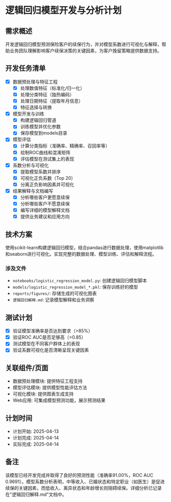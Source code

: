 # 逻辑回归模型开发与分析计划

## 需求概述

开发逻辑回归模型预测保险客户的续保行为，并对模型系数进行可视化与解释，帮助业务团队理解影响客户续保决策的关键因素，为客户挽留策略提供数据支持。

## 开发任务清单

- [x] 数据预处理与特征工程
  - [x] 处理数值特征（标准化/归一化）
  - [x] 处理分类特征（独热编码）
  - [x] 处理日期特征（提取年月信息）
  - [x] 特征选择与转换
- [x] 模型开发与训练
  - [x] 构建逻辑回归管道
  - [x] 训练模型并优化参数
  - [x] 保存模型到models目录
- [x] 模型评估
  - [x] 计算分类指标（准确率、精确率、召回率等）
  - [x] 绘制ROC曲线和混淆矩阵
  - [x] 评估模型在测试集上的表现
- [x] 系数分析与可视化
  - [x] 提取模型系数并排序
  - [x] 可视化正负系数（Top 20）
  - [x] 分离正负影响因素并可视化
- [x] 结果解释与文档编写
  - [x] 分析哪些客户更愿意续保
  - [x] 分析哪些客户不愿意续保
  - [x] 编写详细的模型解释文档
  - [x] 提供业务建议和应用方向

## 技术方案

使用scikit-learn构建逻辑回归模型，结合pandas进行数据处理，使用matplotlib和seaborn进行可视化。实现完整的数据处理、模型训练、评估和解释流程。

### 涉及文件

- `notebooks/logistic_regression_model.py`: 创建逻辑回归模型脚本
- `models/logistic_regression_model_*.pkl`: 保存训练好的模型
- `reports/figures/`: 存储生成的可视化图表
- `逻辑回归解释.md`: 记录模型解释和业务洞察

## 测试计划

- [x] 验证模型准确率是否达到要求（>85%）
- [x] 验证ROC AUC是否足够高（>0.85）
- [x] 测试模型在不同客户群体上的表现
- [x] 验证系数可视化是否清晰呈现关键因素

## 关联组件/页面

- 数据预处理模块: 提供特征工程支持
- 模型评估模块: 提供模型性能评估方法
- 可视化模块: 提供图表生成支持
- Web应用: 可集成模型预测功能，展示预测结果

## 计划时间

- 计划开始: 2025-04-13
- 计划完成: 2025-04-14
- 实际完成: 2025-04-14

## 备注

该模型已经开发完成并取得了良好的预测性能（准确率91.00%，ROC AUC 0.9691）。模型系数分析表明，中等收入、已婚状态和特定职业（如医生）是促进续保的关键因素，而低收入、离异状态和年龄增长则阻碍续保。详细分析已记录在"逻辑回归解释.md"文档中。 